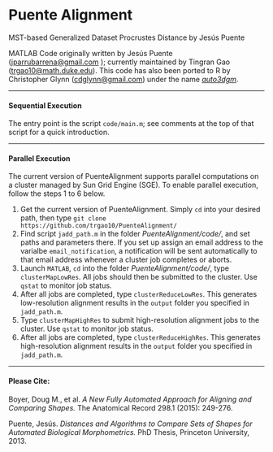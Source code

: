 # Puente Alignment
MST-based Generalized Dataset Procrustes Distance by Jesús Puente

MATLAB Code originally written by Jesús Puente (jparrubarrena@gmail.com ); currently maintained by Tingran Gao (trgao10@math.duke.edu). This code has also been ported to R by Christopher Glynn (cdglynn@gmail.com) under the name [*auto3dgm*](https://stat.duke.edu/~sayan/auto3dgm/).

-----------
#### Sequential Execution
The entry point is the script `code/main.m`; see comments at the top of that script for a quick introduction. 

-----------
#### Parallel Execution
The current version of PuenteAlignment supports parallel computations on a cluster managed by Sun Grid Engine (SGE). To enable parallel execution, follow the steps 1 to 6 below.

1. Get the current version of PuenteAlignment. Simply `cd` into your desired path, then type ```git clone https://github.com/trgao10/PuenteAlignment/```
2. Find script ```jadd_path.m``` in the folder *PuenteAlignment/code/*, and set paths and parameters there. If you set up assign an email address to the varialbe `email_notification`, a notification will be sent automatically to that email address whenever a cluster job completes or aborts.
3. Launch ```MATLAB```, `cd` into the folder *PuenteAlignment/code/*, type ```clusterMapLowRes```. All jobs should then be submitted to the cluster. Use `qstat` to monitor job status.
4. After all jobs are completed, type ```clusterReduceLowRes```. This generates low-resolution alignment results in the `output` folder you specified in ```jadd_path.m```.
5. Type ```clusterMapHighRes``` to submit high-resolution alignment jobs to the cluster. Use `qstat` to monitor job status.
6. After all jobs are completed, type ```clusterReduceHighRes```. This generates high-resolution alignment results in the `output` folder you specified in ```jadd_path.m```.

-----------
#### Please Cite:

Boyer, Doug M., et al. *A New Fully Automated Approach for Aligning and Comparing Shapes.* The Anatomical Record 298.1 (2015): 249-276.

Puente, Jesús. *Distances and Algorithms to Compare Sets of Shapes for Automated Biological Morphometrics.* PhD Thesis, Princeton University, 2013.
